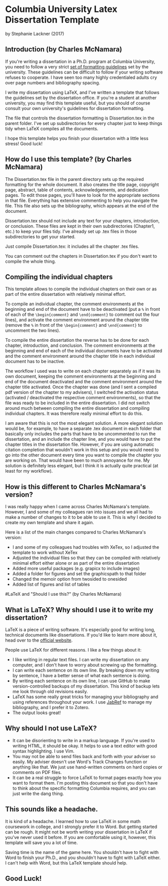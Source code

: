 # Columbia University Latex Dissertation Template
by Stephanie Lackner (2017)

## Introduction (by Charles McNamara)

If you're writing a dissertation in a Ph.D. program at Columbia University, you need to follow a very strict [set of formatting guidelines](http://gsas.columbia.edu/content/formatting-guidelines) set by the university. These guidelines can be difficult to follow if your writing software refuses to cooperate. I have seen too many highly credentialed adults cry over page numbers and bibliography spacing.

I write my dissertation using LaTeX, and I've written a template that follows the guidelines set by the dissertation office. If you're a student at another university, you may find this template useful, but you should of course consult your own university's guidelines for dissertation formatting.

The file that controls the dissertation formatting is Dissertation.tex in the parent folder. I've set up subdirectories for every chapter just to keep things tidy when LaTeX compiles all the documents.

I hope this template helps you finish your dissertation with a little less stress! Good luck!

## How do I use this template? (by Charles McNamara)

The Dissertation.tex file in the parent directory sets up the required formatting for the whole document. It also creates the title page, copyright page, abstract, table of contents, acknowledgements, and dedication pages. To edit those pages, you'll have to look for the appropriate sections in that file. Everything has extensive commenting to help you navigate the file. This file also sets up the bibliography, which appears at the end of the document.

Dissertation.tex should not include any text for your chapters, introduction, or conclusion. These files are kept in their own subdirectories (Chapter1, etc.) to keep your files tidy. I've already set up .tex files in those subdirectories to get your started.

Just compile Dissertation.tex: it includes all the chapter .tex files.

You can comment out the chapters in Dissertation.tex if you don't want to compile the whole thing.

## Compiling the individual chapters
This template allows to compile the individual chapters on their own or as part of the entire dissertation with relatively minimal effort.

To compile an individual chapter, the comment environments at the beginning and end of the document have to be deactivated (put a `%` in front of each of the `\begin{comment}` and `\end{comment}` to comment out the four lines), and activate the comment environment around the chapter title (remove the `%` in front of the `\begin{comment}` and `\end{comment}` to uncomment the two lines).

To compile the entire dissertation the reverse has to be done for each chapter, introduction, and conclusion. The comment environments at the beginning and end of each of the individual documents have to be activated and the comment environment around the chapter title in each individual document has to be inactive.

The workflow I used was to write on each chapter separately as if it was its own document, keeping the comment environments at the beginning and end of the document deactivated and the comment environment around the chapter title activated. Once the chapter was done (and I sent a compiled pdf version of the chapter to my advisers), I switched the activation status (activated / deactivated the respective comment environments), so that the file was ready to be included in the entire dissertation. I did not switch around much between compiling the entire dissertation and compiling individual chapters. It was therefore really minimal effort to do this.

I am aware that this is not the most elegant solution. A more elegant solution would be, for example, to have a separate .tex document in each folder that basically only includes the parts that have to be uncommented to run the dissertation, and an include the chapter line, and you would have to put the chapter titles in the dissertation file. However, if you are using automatic citation completion that wouldn't work in this setup and you would need to go into the other document every time you want to compile the chapter you are working on. That would have been to much annoyance for me. My solution is definitely less elegant, but I think it is actually quite practical (at least for my workflow).


## How is this different to Charles McNamara's version?
I was really happy when I came across Charles McNamara's template. However, I and some of my colleagues ran into issues and we all had to make a number of changes to it to be able to use it. This is why I decided to create my own template and share it again.

Here is a list of the main changes compared to Charles McNamara's version:
* I and some of my colleagues had troubles with XeTex, so I adjusted the template to work without XeTex
* Adjusted the individual files so that they can be compiled with relatively minimal effort either alone or as part of the entire dissertation
* Added more useful packages (e.g. grapicx to include images)
* Added a folder for figures and set the graphicspath to that folder
* Changed the memoir option from twosided to onesided
* Added list of figures and list of tables

#LaTeX and "Should I use this?" (by Charles McNamara)

## What is LaTeX? Why should I use it to write my dissertation?

LaTeX is a piece of writing software. It's especially good for writing long, technical documents like dissertations. If you'd like to learn more about it, head over to the [official website](http://latex-project.org).

People use LaTeX for different reasons. I like a few things about it:

* I like writing in regular text files. I can write my dissertation on any computer, and I don't have to worry about screwing up the formatting.
* I can write each sentence on its own line. By breaking down my writing by sentence, I have a better sense of what each sentence is doing.
* By writing each sentence on its own line, I can use GitHub to make version-controlled backups of my dissertation. This kind of backup lets me look through old revisions easily.
* LaTeX has some really great tricks for managing your bibliography and using references throughout your work. I use [JabRef](http://jabref.sourceforge.net/) to manage my bibliography, and I prefer it to Zotero.
* The output looks great!

## Why should I not use LaTeX?

* It can be disorienting to write in a markup language. If you're used to writing HTML, it should be okay. It helps to use a text editor with good syntax highlighting. I use Vim.
* You may not be able to send files back and forth with your adviser so easily. My adviser doesn't use Word's Track Changes function or anything like that. We just use hand-written comments on hard copies or comments on PDF files.
* It can be a real struggle to force LaTeX to format pages exactly how you want to format them. I'm posting this document so that you don't have to think about the specific formatting Columbia requires, and you can just write the dang thing.

## This sounds like a headache.

It is kind of a headache. I learned how to use LaTeX in some math coursework in college, and I strongly prefer it to Word. But getting started can be rough. It might not be worth writing your dissertation in LaTeX if you've never used it before. If you are comfortable using it, however, this template will save you a lot of time.

Saving time is the name of the game here. You shouldn't have to fight with Word to finish your Ph.D., and you shouldn't have to fight with LaTeX either. I can't help with Word, but this LaTeX template should help.


## Good Luck!
